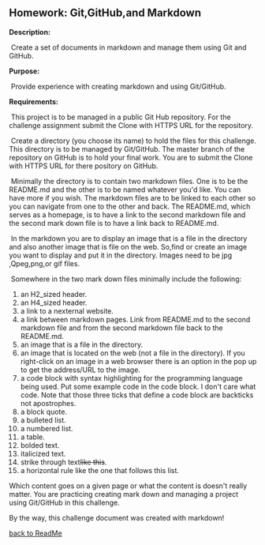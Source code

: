 ## Homework: Git,GitHub,and Markdown

**Description:** 

​    Create a set of documents in markdown and manage them using Git and GitHub.

**Purpose:**

​    Provide experience with creating markdown and using Git/GitHub.

**Requirements:**

​    This project is to be managed in a public Git Hub repository. For the challenge assignment submit the Clone with HTTPS URL for the repository.

​    Create a directory (you choose its name) to hold the files for this challenge. This directory is to be managed by Git/GitHub. The master branch of the repository on GitHub is to hold your final work. You are to submit the Clone with HTTPS URL for there pository on GitHub.

​    Minimally the directory is to contain two markdown files. One is to be the README.md and the other is to be named whatever you'd like. You can have more if you wish. The markdown files are to be linked to each other so you can navigate from one to the other and back. The README.md, which serves as a homepage, is to have a link to the second markdown file and the second mark down file is to have a link back to README.md.

​    In the markdown you are to display an image that is a file in the directory and also another image that is file on the web. So,find or create an image you want to display and put it in the directory. Images need to be jpg ,Qpeg,png,or gif files.

​    Somewhere in the two mark down files minimally include the following:

1. an H2_sized header.
2. an H4_sized header.
3. a link to a nexternal website.
4. a link between markdown pages. Link from README.md to the second markdown file and from the second markdown file back to the README.md.
5. an image that is a file in the directory.
6. an image that is located on the web (not a file in the directory). If you right-click on an image in a web browser there is an option in the pop up to get the address/URL to the image.
7. a code block with syntax highlighting for the programming language being used. Put some example code in the code block. I don't care what code. Note that those three ticks that define a code block are backticks not apostrophes.
8. a block quote.
9. a bulleted list.
10. a numbered list.
11. a table.
12. bolded text.
13. italicized text.
14. strike through text~~like this~~.
15. a horizontal rule like the one that follows this list.

Which content goes on a given page or what the content is doesn't really matter. You are practicing creating mark down and managing a project using Git/GitHub in this challenge.

By the way, this challenge document was created with markdown!

[back to ReadMe](C:\Users\asus\Documents\Git-Homework\ReadMe.md)

